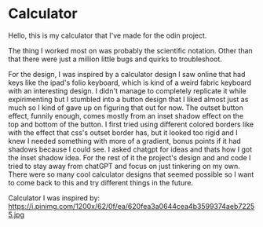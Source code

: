 # Calculator

Hello, this is my calculator that I've made for the odin project. 

The thing I worked most on was probably the scientific notation. Other than that there 
were just a million little bugs and quirks to troubleshoot. 

For the design, I was inspired by a calculator design I saw online that had keys like the 
ipad's folio keyboard, which is kind of a weird fabric keyboard with an interesting design. 
I didn't manage to completely replicate it while expirimenting but I stumbled into a 
button design that I liked almost just as much so I kind of gave up on figuring that out
for now. The outset button effect, funnily enough, comes mostly from an inset shadow effect 
on the top and bottom of the button. I first tried using different colored borders like
with the effect that css's outset border has, but it looked too rigid and I knew I needed
something with more of a gradient, bonus points if it had shadows because I could see. 
I asked chatgpt for ideas and thats how I got the inset shadow idea. For the rest of it 
the project's design and and code I tried to stay away from chatGPT and focus on just tinkering
on my own. There were so many cool calculator designs that seemed possible so I want to come 
back to this and try different things in the future.  

Calculator I was inspired by: 
https://i.pinimg.com/1200x/62/0f/ea/620fea3a0644cea4b3599374aeb72255.jpg